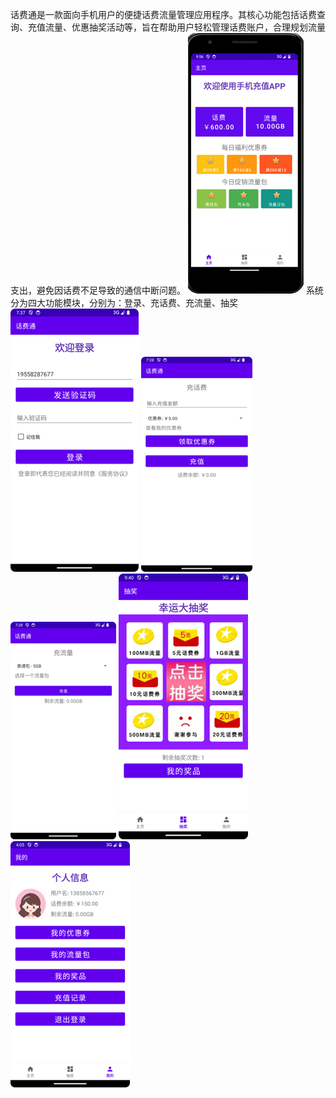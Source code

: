 话费通是一款面向手机用户的便捷话费流量管理应用程序。其核心功能包括话费查询、充值流量、优惠抽奖活动等，旨在帮助用户轻松管理话费账户，合理规划流量支出，避免因话费不足导致的通信中断问题。
![image](showimage/main.png)
系统分为四大功能模块，分别为：登录、充话费、充流量、抽奖
![image](showimage/login.png)
![image](showimage/chargefare.png)
![image](showimage/chargedata.png)
![image](showimage/lottery.png)
![image](showimage/mine.png)
